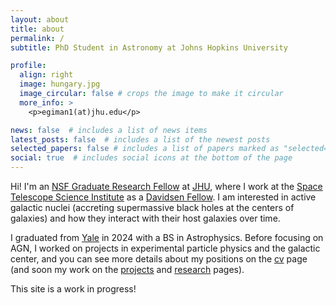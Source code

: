 ```yaml
---
layout: about
title: about
permalink: /
subtitle: PhD Student in Astronomy at Johns Hopkins University

profile:
  align: right
  image: hungary.jpg
  image_circular: false # crops the image to make it circular
  more_info: >
    <p>egiman1(at)jhu.edu</p>

news: false  # includes a list of news items
latest_posts: false  # includes a list of the newest posts
selected_papers: false # includes a list of papers marked as "selected={true}"
social: true  # includes social icons at the bottom of the page
---
```


Hi! I'm an <a href='https://www.nsfgrfp.org/'>NSF Graduate Research Fellow</a> at <a href='https://physics-astronomy.jhu.edu/'>JHU</a>, where I work at the <a href='https://www.stsci.edu/'>Space Telescope Science Institute</a> as a <a href='https://www.stsci.edu/stsci-research/fellowships/davidsen-fellowship'>Davidsen Fellow</a>. I am interested in active galactic nuclei (accreting supermassive black holes at the centers of galaxies) and how they interact with their host galaxies over time.

I graduated from <a href='https://astronomy.yale.edu/'>Yale</a> in 2024 with a BS in Astrophysics. Before focusing on AGN, I worked on projects in experimental particle physics and the galactic center, and you can see more details about my positions on the [cv](/cv/) page (and soon my work on the [projects](/projects/) and [research](/research/) pages).

This site is a work in progress! 